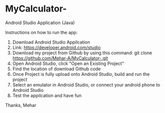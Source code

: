 # MyCalculator-
Android Studio Application (Java)

Instructions on how to run the app:


1. Download Android Studio Appilcation
2. Link: https://developer.android.com/studio
3. Download my project from Github by using this command: git clone https://github.com/Mehar-A/MyCalculator-.git
4. Open Android Studio, click "Open an Existing Project"
5. Find the location of download Github code
6. Once Project is fully upload onto Android Studio, build and run the project
7. Select an emulator in Android Studio, or connect your android phone to Android Studio
8. Test the appilcation and have fun



Thanks,
Mehar

